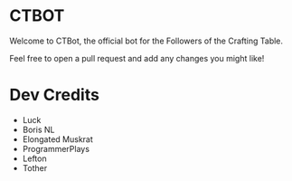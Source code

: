 # CTBOT

Welcome to CTBot, the official bot for the Followers of the Crafting Table.

Feel free to open a pull request and add any changes you might like!

# Dev Credits

- Luck
- Boris NL
- Elongated Muskrat
- ProgrammerPlays
- Lefton
- Tother 
